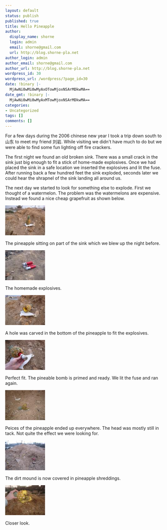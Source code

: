 ```yaml
---
layout: default
status: publish
published: true
title: Hello Pineapple
author:
  display_name: shorne
  login: admin
  email: shorne@gmail.com
  url: http://blog.shorne-pla.net
author_login: admin
author_email: shorne@gmail.com
author_url: http://blog.shorne-pla.net
wordpress_id: 30
wordpress_url: /wordpress/?page_id=30
date: !binary |-
  MjAwNi0wMi0wMyAxOTowMjoxNSArMDkwMA==
date_gmt: !binary |-
  MjAwNi0wMi0wMyAxMTowMjoxNSArMDkwMA==
categories:
- Uncategorized
tags: []
comments: []
---
```

<p>For a few days during the 2006 chinese new year I took a trip down south to 山东 to meet my friend 刘岩.  While visiting we didn't have much to do but we were able to find some fun lighting off fire crackers.</p>
<p>The first night we found an old broken sink.  There was a small crack in the sink just big enough to fit a stick of home-made explosives.  Once we had placed the sink in a safe location we inserted the explosives and lit the fuse.  After running back a few hundred feet the sink exploded, seconds later we could hear the shrapnel of the sink landing all around us.</p>
<p>The next day we started to look for something else to explode.  First we thought of a watermelon.  The problem was the watermelons are expensive.  Instead we found a nice cheap grapefruit as shown below.</p>
<p><a class="imagelink" title="Beginning" href="/content/2006/02/IMG_7480.JPG"> <img width="128" height="96" id="image23" alt="Beginning" src="/content/2006/02/IMG_7480.thumbnail.JPG" /></a></p>
<p>The pineapple sitting on part of the sink which we blew up the night before.</p>
<p><a class="imagelink" title="Bombs" href="/content/2006/02/IMG_7483.JPG"><img width="128" height="96" id="image24" alt="Bombs" src="/content/2006/02/IMG_7483.thumbnail.JPG" /></a></p>
<p>The homemade explosives.</p>
<p><a class="imagelink" title="The Hole" href="/content/2006/02/IMG_7481.JPG"><img width="128" height="96" id="image25" alt="The Hole" src="/content/2006/02/IMG_7481.thumbnail.JPG" /></a></p>
<p>A hole was carved in the bottom of the pineapple to fit the explosives.</p>
<p><a class="imagelink" title="Insertion" href="/content/2006/02/IMG_7485.JPG"><img width="128" height="96" id="image26" alt="Insertion" src="/content/2006/02/IMG_7485.thumbnail.JPG" /></a></p>
<p>Perfect fit. The pineable bomb is primed and ready.  We lit the fuse and ran again.</p>
<p><a class="imagelink" title="Still there" href="/content/2006/02/IMG_7486.JPG"><img width="128" height="96" id="image27" alt="Still there" src="/content/2006/02/IMG_7486.thumbnail.JPG" /></a></p>
<p>Peices of the pineapple ended up everywhere.  The head was mostly still in tack. Not quite the effect we were looking for.</p>
<p><a class="imagelink" title="Nothing Left" href="/content/2006/02/IMG_7487.JPG"><img width="128" height="96" id="image28" alt="Nothing Left" src="/content/2006/02/IMG_7487.thumbnail.JPG" /></a></p>
<p>The dirt mound is now covered in pineapple shreddings.</p>
<p><a class="imagelink" title="Close up" href="/content/2006/02/IMG_7488.JPG"><img width="128" height="96" id="image29" alt="Close up" src="/content/2006/02/IMG_7488.thumbnail.JPG" /></a></p>
<p>Closer look.</p>
